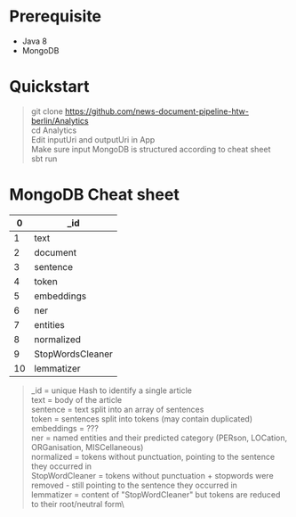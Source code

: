 # Prerequisite
+ Java 8
+ MongoDB

# Quickstart

> git clone https://github.com/news-document-pipeline-htw-berlin/Analytics \
> cd Analytics\
> Edit inputUri and outputUri in App\
> Make sure input MongoDB is structured according to cheat sheet \
> sbt run

# MongoDB Cheat sheet

| 0    |    _id  |
| ---- | ---- |
| 1    |  text    |
| 2    |  document    |
| 3    |  sentence   |
| 4    |  token|
| 5    |  embeddings    |
| 6    |  ner    |
| 7    |  entities    |
| 8    |  normalized    |
| 9    |  StopWordsCleaner    |
| 10   |  lemmatizer    |

>_id = unique Hash to identify a single article \
>text = body of the article \
>sentence = text split into an array of sentences \
>token = sentences split into tokens (may contain duplicated) \
>embeddings = ???\
>ner = named entities and their predicted category (PERson, LOCation, ORGanisation, MISCellaneous)  \
>normalized = tokens without punctuation, pointing to the sentence they occurred in\
>StopWordCleaner = tokens without punctuation + stopwords were removed - still pointing to the sentence they occurred in\
>lemmatizer = content of "StopWordCleaner" but tokens are reduced to their root/neutral form\

